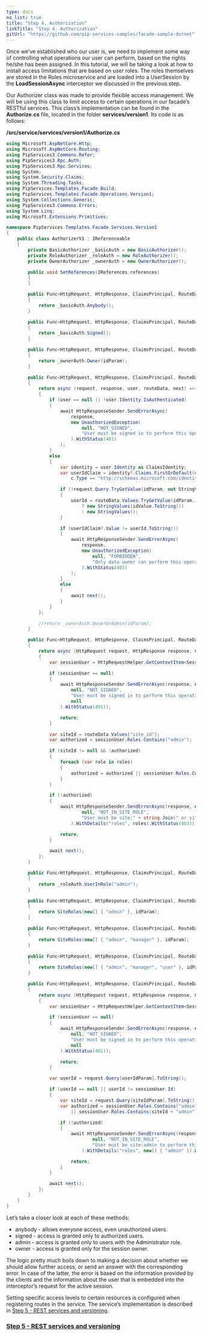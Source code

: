 ```yaml
---
type: docs
no_list: true
title: "Step 4. Authorization"
linkTitle: "Step 4. Authorization" 
gitUrl: "https://github.com/pip-services-samples/facade-sample-dotnet"
---
```


Once we’ve established who our user is, we need to implement some way of controlling what operations our user can perform, based on the rights he/she has been assigned. In this tutorial, we will be taking a look at how to install access limitations that are based on user roles. The roles themselves are stored in the Roles microservice and are loaded into a UserSession by the **LoadSessionAsync** interceptor we discussed in the previous step.

Our Authorizer class was made to provide flexible access management. We will be using this class to limit access to certain operations in our facade’s RESTful services. This class’s implementation can be found in the **Authorize.cs** file, located in the folder **services/version1**. Its code is as follows:

**/src/service/services/version1/Authorize.cs**

```cs
using Microsoft.AspNetCore.Http;
using Microsoft.AspNetCore.Routing;
using PipServices3.Commons.Refer;
using PipServices3.Rpc.Auth;
using PipServices3.Rpc.Services;
using System;
using System.Security.Claims;
using System.Threading.Tasks;
using PipServices.Templates.Facade.Build;
using PipServices.Templates.Facade.Operations.Version1;
using System.Collections.Generic;
using PipServices3.Commons.Errors;
using System.Linq;
using Microsoft.Extensions.Primitives;

namespace PipServices.Templates.Facade.Services.Version1
{
    public class AuthorizerV1 : IReferenceable
    {
        private BasicAuthorizer _basicAuth = new BasicAuthorizer();
        private RoleAuthorizer _roleAuth = new RoleAuthorizer();
        private OwnerAuthorizer _ownerAuth = new OwnerAuthorizer();

        public void SetReferences(IReferences references)
        {
        }

        public Func<HttpRequest, HttpResponse, ClaimsPrincipal, RouteData, Func<Task>, Task> Anybody()
        {
            return _basicAuth.Anybody();
        }

        public Func<HttpRequest, HttpResponse, ClaimsPrincipal, RouteData, Func<Task>, Task> Signed()
        {
			return _basicAuth.Signed();
		}

        public Func<HttpRequest, HttpResponse, ClaimsPrincipal, RouteData, Func<Task>, Task> Owner(string idParam = "user_id")
        {
            return _ownerAuth.Owner(idParam);
        }

        public Func<HttpRequest, HttpResponse, ClaimsPrincipal, RouteData, Func<Task>, Task> OwnerOrAdmin(string idParam = "user_id")
        {
            return async (request, response, user, routeData, next) =>
            {
                if (user == null || !user.Identity.IsAuthenticated)
                {
                    await HttpResponseSender.SendErrorAsync(
                        response,
                        new UnauthorizedException(
                            null, "NOT_SIGNED",
                            "User must be signed in to perform this operation"
                        ).WithStatus(401)
                    );
                }
                else
                {
                    var identity = user.Identity as ClaimsIdentity;
                    var userIdClaim = identity?.Claims.FirstOrDefault(c =>
                        c.Type == "http://schemas.microsoft.com/identity/claims/objectidentifier");

					if (!request.Query.TryGetValue(idParam, out StringValues userId))
					{
						userId = routeData.Values.TryGetValue(idParam, out object idValue) 
                            ? new StringValues(idValue.ToString())
                            : new StringValues();
					}

					if (userIdClaim?.Value != userId.ToString())
                    {
                        await HttpResponseSender.SendErrorAsync(
                            response,
                            new UnauthorizedException(
                                null, "FORBIDDEN",
                                "Only data owner can perform this operation"
                            ).WithStatus(403)
                        );
                    }
                    else
                    {
                        await next();
                    }
                }
            };

            //return _ownerAuth.OwnerOrAdmin(idParam);
        }

        public Func<HttpRequest, HttpResponse, ClaimsPrincipal, RouteData, Func<Task>, Task> SiteRoles(string[] roles, string idParam = "site_id")
        {
            return async (HttpRequest request, HttpResponse response, ClaimsPrincipal user, RouteData routeData, Func<Task> next) =>
            {
                var sessionUser = HttpRequestHelper.GetContextItem<SessionUserV1>(request, "user");

                if (sessionUser == null)
                {
                    await HttpResponseSender.SendErrorAsync(response, new UnauthorizedException(
                        null, "NOT_SIGNED",
                        "User must be signed in to perform this operation",
                        null
                    ).WithStatus(401));

                    return;
                }

                var siteId = routeData.Values["site_id"];
                var authorized = sessionUser.Roles.Contains("admin");

                if (siteId != null && !authorized)
                {
					foreach (var role in roles)
					{
                        authorized = authorized || sessionUser.Roles.Contains(siteId + ":" + role);
                    }
                }

                if (!authorized)
                {
                    await HttpResponseSender.SendErrorAsync(response, new UnauthorizedException(
                            null, "NOT_IN_SITE_ROLE",
                            "User must be site:" + string.Join(" or site:", roles) + " to perform this operation"
                        ).WithDetails("roles", roles).WithStatus(403));

                    return;
                }

                await next();
            };
        }

        public Func<HttpRequest, HttpResponse, ClaimsPrincipal, RouteData, Func<Task>, Task> Admin()
        {
            return _roleAuth.UserInRole("admin");
        }

        public Func<HttpRequest, HttpResponse, ClaimsPrincipal, RouteData, Func<Task>, Task> SiteAdmin(string idParam = "site_id")
        {
            return SiteRoles(new[] { "admin" }, idParam);
        }

        public Func<HttpRequest, HttpResponse, ClaimsPrincipal, RouteData, Func<Task>, Task> SiteManager(string idParam = "site_id")
        {
            return SiteRoles(new[] { "admin", "manager" }, idParam);
        }

        public Func<HttpRequest, HttpResponse, ClaimsPrincipal, RouteData, Func<Task>, Task> SiteUser(string idParam = "site_id")
        {
            return SiteRoles(new[] { "admin", "manager", "user" }, idParam);
        }

        public Func<HttpRequest, HttpResponse, ClaimsPrincipal, RouteData, Func<Task>, Task> SiteAdminOrOwner(string userIdParam = "user_id", string siteIdParam = "site_id")
        {
            return async (HttpRequest request, HttpResponse response, ClaimsPrincipal user, RouteData routeData, Func<Task> next) =>
            {
                var sessionUser = HttpRequestHelper.GetContextItem<SessionUserV1>(request, "user");

                if (sessionUser == null)
                {
                    await HttpResponseSender.SendErrorAsync(response, new UnauthorizedException(
                        null, "NOT_SIGNED",
                        "User must be signed in to perform this operation",
                        null
                    ).WithStatus(401));

                    return;
                }

                var userId = request.Query[userIdParam].ToString();

				if (userId == null || userId != sessionUser.Id)
				{
					var siteId = request.Query[siteIdParam].ToString();
					var authorized = sessionUser.Roles.Contains("admin")
                        || sessionUser.Roles.Contains(siteId + "admin");

					if (!authorized)
					{
						await HttpResponseSender.SendErrorAsync(response, new UnauthorizedException(
								null, "NOT_IN_SITE_ROLE",
								"User must be site:admin to perform this operation"
							).WithDetails("roles", new[] { "admin" }).WithStatus(403));

						return;
					}
				}

				await next();
            };
        }
    }
}
```

Let’s take a closer look at each of these methods:


- anybody - allows everyone access, even unauthorized users.
- signed - access is granted only to authorized users.
- admin - access is granted only to users with the Administrator role.
- owner - access is granted only for the session owner.


The logic pretty much boils down to making a decision about whether we should allow further access, or send an answer with the corresponding error. In case of the latter, the error is based on the information provided by the clients and the information about the user that is embedded into the interceptor’s request for the active session.


Setting specific access levels to certain resources is configured when registering routes in the service. The service’s implementation is described in [Step 5 - REST services and versioning](../step5).

<span class="hide-title-link">

### [Step 5 - REST services and versioning](../step5)

</span>

